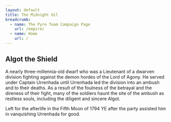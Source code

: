 ```yaml
---
layout: default
title: The Midnight Oil
breadcrumb:
  - name: The Pyre Team Campaign Page
    url: /empire/
  - name: Home
    url: /
---
```

## Algot the Shield

A nearly three-millennia-old dwarf who was a Lieutenant of a dwarven division fighting against the demon hordes of the Lord of Agony. He served under Captain Urrenhada until Urrenhada led the division into an ambush and to their deaths. As a result of the foulness of the betrayal and the direness of their fight, many of the soldiers haunt the site of the ambush as restless souls, including the diligent and sincere Algot.

Left for the afterlife in the Fifth Moon of 1794 YE after the party assisted him in vanquishing Urrenhada for good.
